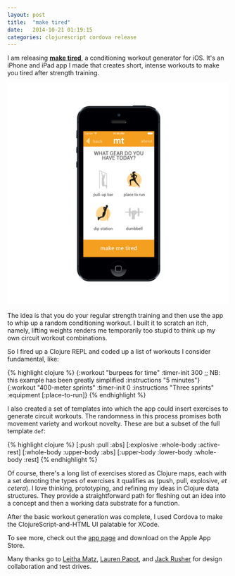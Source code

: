 ```yaml
---
layout: post
title:  "make tired"
date:   2014-10-21 01:19:15
categories: clojurescript cordova release
---
```

I am releasing **[make tired](/maketired)**, a conditioning workout generator for
iOS. It's an iPhone and iPad app I made that creates short, intense
workouts to make you tired after strength training.

![make tired app screenshot](/maketired/mockups/maketired-iPhone5-equipment_iphone_black_portrait.png)

The idea is that you do your regular strength training and then use
the app to whip up a random conditioning workout. I built it to
scratch an itch, namely, lifting weights renders me temporarily too
stupid to think up my own circuit workout combinations.

So I fired up a Clojure REPL and coded up a list of workouts I
consider fundamental, like:

{% highlight clojure %}
{:workout "burpees for time"
 :timer-init 300
 ;; NB: this example has been greatly simplified
 :instructions "5 minutes"}
{:workout "400-meter sprints"
 :timer-init 0
 :instructions "Three sprints"
 :equipment [:place-to-run]}
{% endhighlight %}

I also created a set of templates into which the app could insert
exercises to generate circuit workouts. The randomness in this process
promises both movement variety and workout novelty. These are but a
subset of the full template `def`:

{% highlight clojure %}
[:push :pull :abs]
[:explosive :whole-body :active-rest]
[:whole-body :upper-body :abs]
[:upper-body :lower-body :whole-body :rest]
{% endhighlight %}

Of course, there's a long list of exercises stored as Clojure maps,
each with a set denoting the types of exercises it qualifies as (push,
pull, explosive, *et cetera*). I love thinking, prototyping, and
refining my ideas in Clojure data structures. They provide a
straightforward path for fleshing out an idea into a concept and then
a working data substrate for a function.

After the basic workout generation was complete, I used Cordova to
make the ClojureScript-and-HTML UI palatable for XCode.

To see more, check out the [app page](/maketired) and download on the
Apple App Store.

Many thanks go to [Leitha Matz](http://www.leithamatz.com/),
[Lauren Papot](http://laurenpapot.com/), and [Jack Rusher](http://jackrusher.com/) for design collaboration and test drives.
